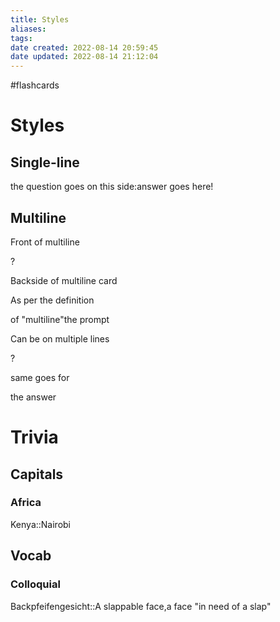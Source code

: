```yaml
---
title: Styles
aliases: 
tags: 
date created: 2022-08-14 20:59:45
date updated: 2022-08-14 21:12:04
---
```

#flashcards

# Styles

## Single-line

the question goes on this side:answer goes here!

## Multiline

Front of multiline

?
<!--SR:!2022-08-18,4,270-->

Backside of multiline card

As per the definition

of "multiline"the prompt

Can be on multiple lines

?
<!--SR:!2022-08-18,4,270-->

same goes for

the answer

# Trivia

## Capitals

### Africa

Kenya::Nairobi
<!--SR:!2022-08-15,1,230-->

## Vocab

### Colloquial

Backpfeifengesicht::A slappable face,a face "in need of a slap"
